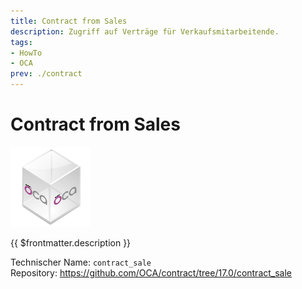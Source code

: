 ```yaml
---
title: Contract from Sales
description: Zugriff auf Verträge für Verkaufsmitarbeitende.
tags:
- HowTo
- OCA
prev: ./contract
---
```

# Contract from Sales
![icon_oca_app](attachments/icon_oca_app.png)

{{ $frontmatter.description }}

Technischer Name: `contract_sale`\
Repository: <https://github.com/OCA/contract/tree/17.0/contract_sale>